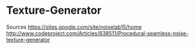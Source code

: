 # Texture-Generator
Sources 
https://sites.google.com/site/noiselab15/home
http://www.codeproject.com/Articles/838511/Procedural-seamless-noise-texture-generator
